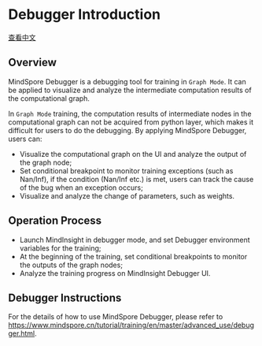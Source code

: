 # Debugger Introduction

[查看中文](./README_CN.md)

## Overview

MindSpore Debugger is a debugging tool for training in `Graph Mode`. It can be applied to visualize and analyze the intermediate computation results of the computational graph.

In `Graph Mode` training, the computation results of intermediate nodes in the computational graph can not be acquired from python layer, which makes it difficult for users to do the debugging. By applying MindSpore Debugger, users can:

- Visualize the computational graph on the UI and analyze the output of the graph node;
- Set conditional breakpoint to monitor training exceptions (such as Nan/Inf), if the condition (Nan/Inf etc.) is met, users can track the cause of the bug when an exception occurs;
- Visualize and analyze the change of parameters, such as weights.   

## Operation Process

- Launch MindInsight in debugger mode, and set Debugger environment variables for the training;
- At the beginning of the training, set conditional breakpoints to monitor the outputs of the graph nodes;
- Analyze the training progress on MindInsight Debugger UI. 

## Debugger Instructions

For the details of how to use MindSpore Debugger, please refer to <https://www.mindspore.cn/tutorial/training/en/master/advanced_use/debugger.html>.
